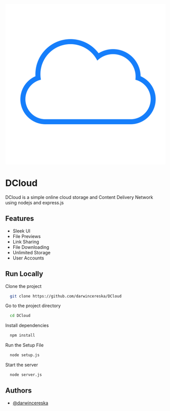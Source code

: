 
![Logo](src/assets/cloud.png)



# DCloud

DCloud is a simple online cloud storage and Content Delivery Network using nodejs and express.js


## Features

- Sleek UI
- File Previews
- Link Sharing
- File Downloading
- Unlimited Storage
- User Accounts


## Run Locally

Clone the project

```bash
  git clone https://github.com/darwincereska/DCloud
```

Go to the project directory

```bash
  cd DCloud
```

Install dependencies

```bash
  npm install
```
Run the Setup File

```bash
  node setup.js
```

Start the server

```bash
  node server.js
```


## Authors

- [@darwincereska](https://www.github.com/darwincereska)

